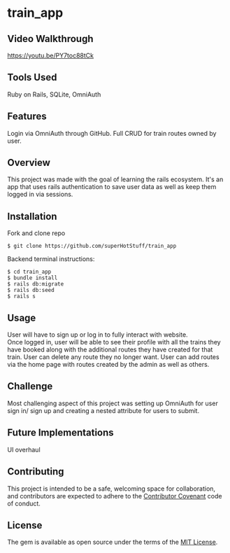 # train_app

## Video Walkthrough

https://youtu.be/PY7toc88tCk

## Tools Used

Ruby on Rails, SQLite, OmniAuth

## Features

Login via OmniAuth through GitHub.
Full CRUD for train routes owned by user.

## Overview

This project was made with the goal of learning the rails ecosystem. It's an app that uses rails authentication to save user data as well as keep them logged in via sessions.

## Installation

Fork and clone repo

    $ git clone https://github.com/superHotStuff/train_app
    
    
Backend terminal instructions: 

    $ cd train_app
    $ bundle install
    $ rails db:migrate
    $ rails db:seed
    $ rails s

## Usage

User will have to sign up or log in to fully interact with website.  
Once logged in, user will be able to see their profile with all the trains they have booked along with the additional routes they have created for that train.
User can delete any route they no longer want.
User can add routes via the home page with routes created by the admin as well as others.

## Challenge

Most challenging aspect of this project was setting up OmniAuth for user sign in/ sign up and creating a nested attribute for users to submit.

## Future Implementations

 UI overhaul

## Contributing

This project is intended to be a safe, welcoming space for collaboration, and contributors are expected to adhere to the [Contributor Covenant](http://contributor-covenant.org) code of conduct.

## License

The gem is available as open source under the terms of the [MIT License](https://opensource.org/licenses/MIT).

